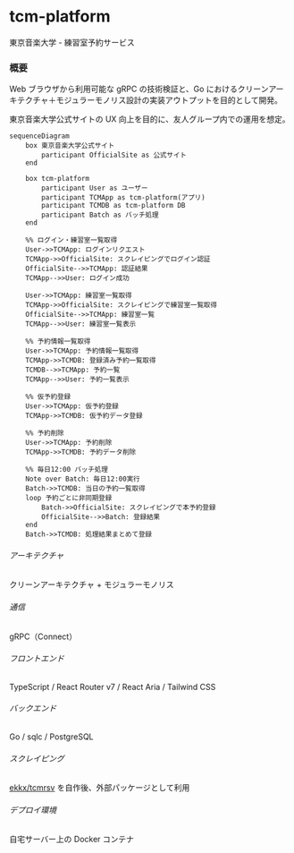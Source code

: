 # tcm-platform

東京音楽大学 - 練習室予約サービス

### 概要

Web ブラウザから利用可能な gRPC の技術検証と、Go におけるクリーンアーキテクチャ＋モジュラーモノリス設計の実装アウトプットを目的として開発。

東京音楽大学公式サイトの UX 向上を目的に、友人グループ内での運用を想定。

```mermaid
sequenceDiagram
    box 東京音楽大学公式サイト
        participant OfficialSite as 公式サイト
    end

    box tcm-platform
        participant User as ユーザー
        participant TCMApp as tcm-platform(アプリ)
        participant TCMDB as tcm-platform DB
        participant Batch as バッチ処理
    end

    %% ログイン・練習室一覧取得
    User->>TCMApp: ログインリクエスト
    TCMApp->>OfficialSite: スクレイピングでログイン認証
    OfficialSite-->>TCMApp: 認証結果
    TCMApp-->>User: ログイン成功

    User->>TCMApp: 練習室一覧取得
    TCMApp->>OfficialSite: スクレイピングで練習室一覧取得
    OfficialSite-->>TCMApp: 練習室一覧
    TCMApp-->>User: 練習室一覧表示

    %% 予約情報一覧取得
    User->>TCMApp: 予約情報一覧取得
    TCMApp->>TCMDB: 登録済み予約一覧取得
    TCMDB-->>TCMApp: 予約一覧
    TCMApp-->>User: 予約一覧表示

    %% 仮予約登録
    User->>TCMApp: 仮予約登録
    TCMApp->>TCMDB: 仮予約データ登録

    %% 予約削除
    User->>TCMApp: 予約削除
    TCMApp->>TCMDB: 予約データ削除

    %% 毎日12:00 バッチ処理
    Note over Batch: 毎日12:00実行
    Batch->>TCMDB: 当日の予約一覧取得
    loop 予約ごとに非同期登録
        Batch->>OfficialSite: スクレイピングで本予約登録
        OfficialSite-->>Batch: 登録結果
    end
    Batch->>TCMDB: 処理結果まとめて登録
```

###### アーキテクチャ

クリーンアーキテクチャ + モジュラーモノリス

###### 通信

gRPC（Connect）

###### フロントエンド

TypeScript / React Router v7 / React Aria / Tailwind CSS

###### バックエンド

Go / sqlc / PostgreSQL

###### スクレイピング

[ekkx/tcmrsv](https://github.com/ekkx/tcmrsv) を自作後、外部パッケージとして利用

###### デプロイ環境

自宅サーバー上の Docker コンテナ
